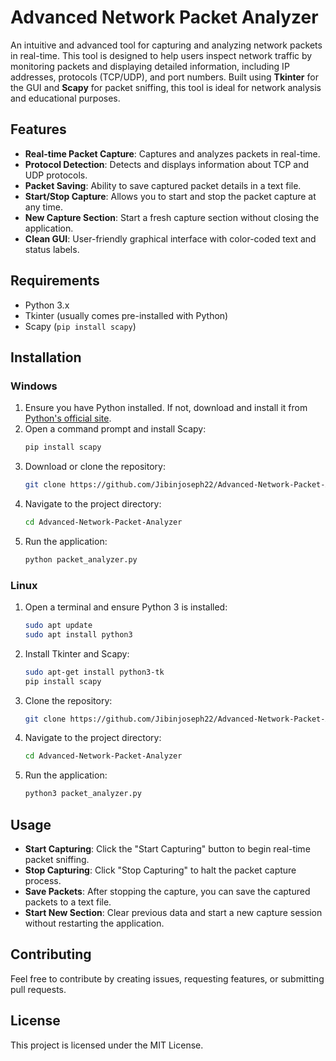 
# Advanced Network Packet Analyzer

An intuitive and advanced tool for capturing and analyzing network packets in real-time. This tool is designed to help users inspect network traffic by monitoring packets and displaying detailed information, including IP addresses, protocols (TCP/UDP), and port numbers. Built using **Tkinter** for the GUI and **Scapy** for packet sniffing, this tool is ideal for network analysis and educational purposes.

## Features

- **Real-time Packet Capture**: Captures and analyzes packets in real-time.
- **Protocol Detection**: Detects and displays information about TCP and UDP protocols.
- **Packet Saving**: Ability to save captured packet details in a text file.
- **Start/Stop Capture**: Allows you to start and stop the packet capture at any time.
- **New Capture Section**: Start a fresh capture section without closing the application.
- **Clean GUI**: User-friendly graphical interface with color-coded text and status labels.

## Requirements

- Python 3.x
- Tkinter (usually comes pre-installed with Python)
- Scapy (`pip install scapy`)

## Installation

### Windows

1. Ensure you have Python installed. If not, download and install it from [Python's official site](https://www.python.org/).
2. Open a command prompt and install Scapy:
   ```bash
   pip install scapy
   ```
3. Download or clone the repository:
   ```bash
   git clone https://github.com/Jibinjoseph22/Advanced-Network-Packet-Analyzer.git
   ```
4. Navigate to the project directory:
   ```bash
   cd Advanced-Network-Packet-Analyzer
   ```
5. Run the application:
   ```bash
   python packet_analyzer.py
   ```

### Linux

1. Open a terminal and ensure Python 3 is installed:
   ```bash
   sudo apt update
   sudo apt install python3
   ```
2. Install Tkinter and Scapy:
   ```bash
   sudo apt-get install python3-tk
   pip install scapy
   ```
3. Clone the repository:
   ```bash
   git clone https://github.com/Jibinjoseph22/Advanced-Network-Packet-Analyzer.git
   ```
4. Navigate to the project directory:
   ```bash
   cd Advanced-Network-Packet-Analyzer
   ```
5. Run the application:
   ```bash
   python3 packet_analyzer.py
   ```

## Usage

- **Start Capturing**: Click the "Start Capturing" button to begin real-time packet sniffing.
- **Stop Capturing**: Click "Stop Capturing" to halt the packet capture process.
- **Save Packets**: After stopping the capture, you can save the captured packets to a text file.
- **Start New Section**: Clear previous data and start a new capture session without restarting the application.

## Contributing

Feel free to contribute by creating issues, requesting features, or submitting pull requests.

## License

This project is licensed under the MIT License.

